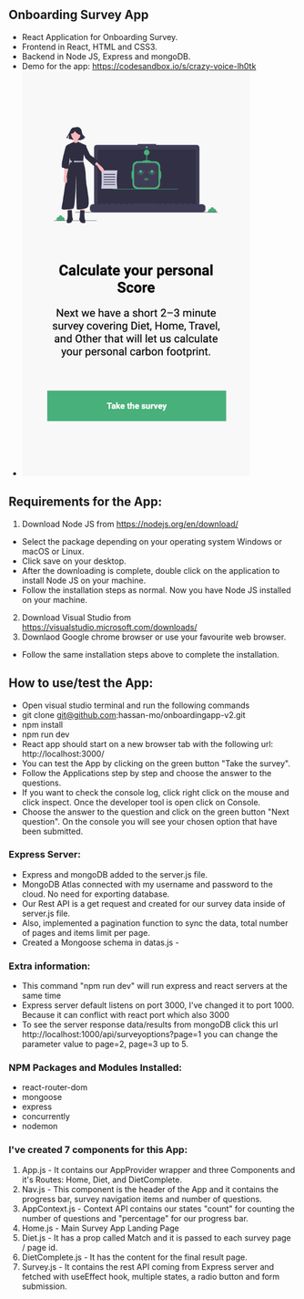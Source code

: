 ## Onboarding Survey App
* React Application for Onboarding Survey.
* Frontend in React, HTML and CSS3.
* Backend in Node JS, Express and mongoDB.
* Demo for the app: https://codesandbox.io/s/crazy-voice-lh0tk
* <img src="https://github.com/hassan-mo/onboarding-v2/blob/master/client/src/screenshots/1.png" width="400px" height="auto">
## Requirements for the App:
1. Download Node JS from https://nodejs.org/en/download/
* Select the package depending on your operating system Windows or macOS or Linux.
* Click save on your desktop. 
* After the downloading is complete, double click on the application to install Node JS on your machine.
* Follow the installation steps as normal. Now you have Node JS installed on your machine.
2. Download Visual Studio from https://visualstudio.microsoft.com/downloads/
3. Downlaod Google chrome browser or use your favourite web browser.
* Follow the same installation steps above to complete the installation.

## How to use/test the App:
* Open visual studio terminal and run the following commands
* git clone git@github.com:hassan-mo/onboardingapp-v2.git
* npm install
* npm run dev
* React app should start on a new browser tab with the following url: http://localhost:3000/
* You can test the App by clicking on the green button "Take the survey".
* Follow the Applications step by step and choose the answer to the questions.
* If you want to check the console log, click right click on the mouse and click inspect. Once the developer tool is open click on Console.
* Choose the answer to the question and click on the green button "Next question". On the console you will see your chosen option that have been submitted.

### Express Server:
* Express and mongoDB added to the server.js file.
* MongoDB Atlas connected with my username and password to the cloud. No need for exporting database.
* Our Rest API is a get request and created for our survey data inside of server.js file.
* Also, implemented a pagination function to sync the data, total number of pages and items limit per page.
* Created a Mongoose schema in datas.js - 

### Extra information: 
* This command "npm run dev" will run express and react servers at the same time
* Express server default listens on port 3000, I've changed it to port 1000. Because it can conflict with react port which also 3000
* To see the server response data/results from mongoDB click this url http://localhost:1000/api/surveyoptions?page=1 you can change the parameter value to page=2, page=3 up to 5.

### NPM Packages and Modules Installed:
* react-router-dom
* mongoose
* express
* concurrently
* nodemon 

### I've created 7 components for this App:
1. App.js - It contains our AppProvider wrapper and three Components and it's Routes: Home, Diet, and DietComplete.
2. Nav.js - This component is the header of the App and it contains the progress bar, survey navigation items and number of questions.
3. AppContext.js - Context API contains our states "count" for counting the number of questions and "percentage" for our progress bar.
4. Home.js - Main Survey App Landing Page
5. Diet.js - It has a prop called Match and it is passed to each survey page / page id.
6. DietComplete.js - It has the content for the final result page.
7. Survey.js - It contains the rest API coming from Express server and fetched with useEffect hook, multiple states, a radio button and form submission.